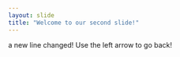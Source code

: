 ```yaml
---
layout: slide
title: "Welcome to our second slide!"
---
```

a new line changed!
Use the left arrow to go back!

